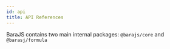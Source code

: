```yaml
---
id: api
title: API References
---
```


BaraJS contains two main internal packages: `@barajs/core` and `@barasj/formula`